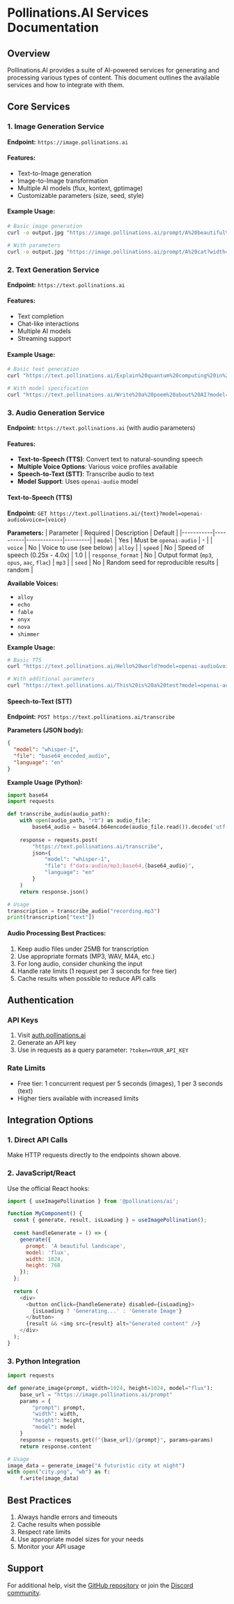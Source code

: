 # Pollinations.AI Services Documentation

## Overview
Pollinations.AI provides a suite of AI-powered services for generating and processing various types of content. This document outlines the available services and how to integrate with them.

## Core Services

### 1. Image Generation Service
**Endpoint:** `https://image.pollinations.ai`

#### Features:
- Text-to-Image generation
- Image-to-Image transformation
- Multiple AI models (flux, kontext, gptimage)
- Customizable parameters (size, seed, style)

#### Example Usage:
```bash
# Basic image generation
curl -o output.jpg "https://image.pollinations.ai/prompt/A%20beautiful%20sunset"

# With parameters
curl -o output.jpg "https://image.pollinations.ai/prompt/A%20cat?width=1024&height=768&model=flux"
```

### 2. Text Generation Service
**Endpoint:** `https://text.pollinations.ai`

#### Features:
- Text completion
- Chat-like interactions
- Multiple AI models
- Streaming support

#### Example Usage:
```bash
# Basic text generation
curl "https://text.pollinations.ai/Explain%20quantum%20computing%20in%20simple%20terms"

# With model specification
curl "https://text.pollinations.ai/Write%20a%20poem%20about%20AI?model=gpt-4"
```

### 3. Audio Generation Service
**Endpoint:** `https://text.pollinations.ai` (with audio parameters)

#### Features:
- **Text-to-Speech (TTS)**: Convert text to natural-sounding speech
- **Multiple Voice Options**: Various voice profiles available
- **Speech-to-Text (STT)**: Transcribe audio to text
- **Model Support**: Uses `openai-audio` model

#### Text-to-Speech (TTS)

**Endpoint:** `GET https://text.pollinations.ai/{text}?model=openai-audio&voice={voice}`

**Parameters:**
| Parameter | Required | Description | Default |
|-----------|----------|-------------|---------|
| `model`   | Yes      | Must be `openai-audio` | - |
| `voice`   | No       | Voice to use (see below) | `alloy` |
| `speed`   | No       | Speed of speech (0.25x - 4.0x) | 1.0 |
| `response_format` | No | Output format (`mp3`, `opus`, `aac`, `flac`) | `mp3` |
| `seed`    | No       | Random seed for reproducible results | random |

**Available Voices:**
- `alloy`
- `echo`
- `fable`
- `onyx`
- `nova`
- `shimmer`

**Example Usage:**
```bash
# Basic TTS
curl "https://text.pollinations.ai/Hello%20world?model=openai-audio&voice=nova" > hello.mp3

# With additional parameters
curl "https://text.pollinations.ai/This%20is%20a%20test?model=openai-audio&voice=shimmer&speed=1.2&response_format=opus" > test.opus
```

#### Speech-to-Text (STT)

**Endpoint:** `POST https://text.pollinations.ai/transcribe`

**Parameters (JSON body):**
```json
{
  "model": "whisper-1",
  "file": "base64_encoded_audio",
  "language": "en"
}
```

**Example Usage (Python):**
```python
import base64
import requests

def transcribe_audio(audio_path):
    with open(audio_path, "rb") as audio_file:
        base64_audio = base64.b64encode(audio_file.read()).decode('utf-8')
    
    response = requests.post(
        "https://text.pollinations.ai/transcribe",
        json={
            "model": "whisper-1",
            "file": f"data:audio/mp3;base64,{base64_audio}",
            "language": "en"
        }
    )
    return response.json()

# Usage
transcription = transcribe_audio("recording.mp3")
print(transcription["text"])
```

#### Audio Processing Best Practices:
1. Keep audio files under 25MB for transcription
2. Use appropriate formats (MP3, WAV, M4A, etc.)
3. For long audio, consider chunking the input
4. Handle rate limits (1 request per 3 seconds for free tier)
5. Cache results when possible to reduce API calls

## Authentication

### API Keys
1. Visit [auth.pollinations.ai](https://auth.pollinations.ai)
2. Generate an API key
3. Use in requests as a query parameter: `?token=YOUR_API_KEY`

### Rate Limits
- Free tier: 1 concurrent request per 5 seconds (images), 1 per 3 seconds (text)
- Higher tiers available with increased limits

## Integration Options

### 1. Direct API Calls
Make HTTP requests directly to the endpoints shown above.

### 2. JavaScript/React
Use the official React hooks:
```javascript
import { useImagePollination } from '@pollinations/ai';

function MyComponent() {
  const { generate, result, isLoading } = useImagePollination();
  
  const handleGenerate = () => {
    generate({
      prompt: 'A beautiful landscape',
      model: 'flux',
      width: 1024,
      height: 768
    });
  };
  
  return (
    <div>
      <button onClick={handleGenerate} disabled={isLoading}>
        {isLoading ? 'Generating...' : 'Generate Image'}
      </button>
      {result && <img src={result} alt="Generated content" />}
    </div>
  );
}
```

### 3. Python Integration
```python
import requests

def generate_image(prompt, width=1024, height=1024, model="flux"):
    base_url = "https://image.pollinations.ai/prompt"
    params = {
        "prompt": prompt,
        "width": width,
        "height": height,
        "model": model
    }
    response = requests.get(f"{base_url}/{prompt}", params=params)
    return response.content

# Usage
image_data = generate_image("A futuristic city at night")
with open("city.png", "wb") as f:
    f.write(image_data)
```

## Best Practices
1. Always handle errors and timeouts
2. Cache results when possible
3. Respect rate limits
4. Use appropriate model sizes for your needs
5. Monitor your API usage

## Support
For additional help, visit the [GitHub repository](https://github.com/pollinations/pollinations) or join the [Discord community](https://discord.gg/pollinations).
